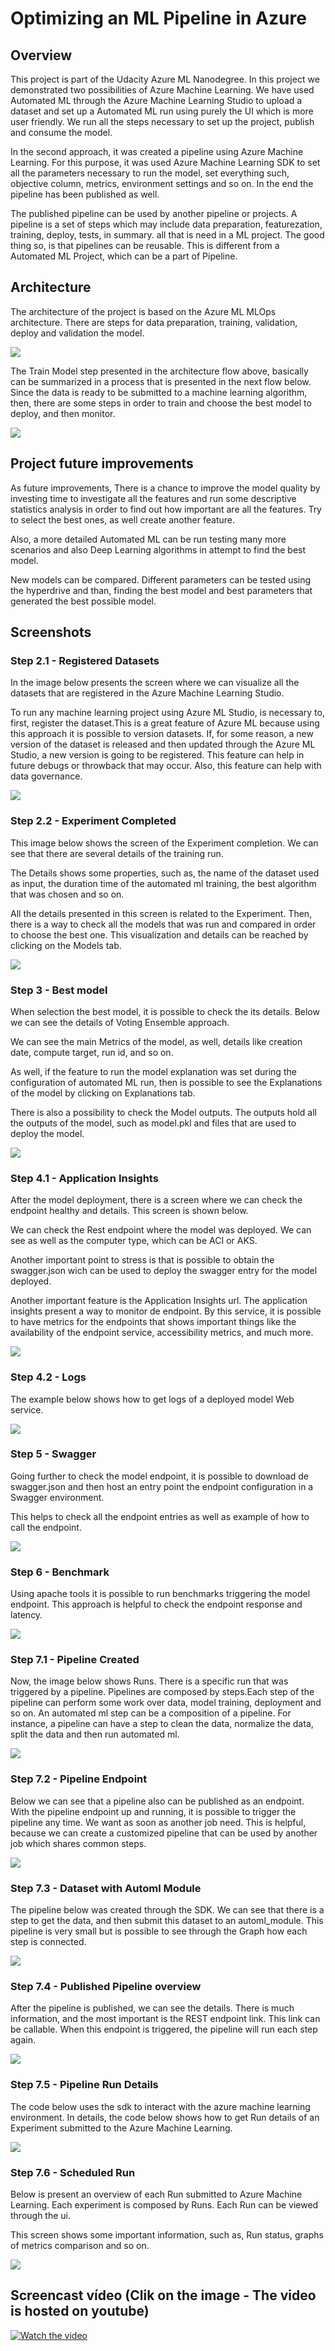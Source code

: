 # Optimizing an ML Pipeline in Azure

## Overview

This project is part of the Udacity Azure ML Nanodegree.
In this project we demonstrated two possibilities of Azure Machine Learning. We have used Automated ML through the Azure Machine Learning Studio to upload a dataset and set up a Automated ML run using purely the UI which is more user friendly. We run all the steps necessary to set up the project, publish and consume the model.

In the second approach, it was created a pipeline using Azure Machine Learning. For this purpose, it was used Azure Machine Learning SDK to set all the parameters necessary to run the model, set everything such, objective column, metrics, environment settings and so on. In the end the pipeline has been published as well.

The published pipeline can be used by another pipeline or projects. A pipeline is a set of steps which may include data preparation, featurezation, training, deploy, tests, in summary.
all that is need in a ML project. The good thing so, is that pipelines can be reusable. This is different from a Automated ML Project, which can be a part of Pipeline.

## Architecture

The architecture of the project is based on the Azure ML MLOps architecture. There are steps for data preparation, training, validation, deploy and validation the model.

![](images/entire_pipeline.png?raw=true)

The Train Model step presented in the architecture flow above, basically can be summarized in a process that is presented in the next flow below. Since the data is ready to be submitted to a machine learning algorithm, then, there are some steps in order to train and choose the best model to deploy, and then monitor.

![](images/training_model.png?raw=true)

## Project future improvements

As future improvements, There is a chance to improve the model quality by investing time to investigate all the features and run some descriptive statistics analysis in order to find out how important are all the features. Try to select the best ones, as well create another feature. 

Also, a more detailed Automated ML can be run testing many more scenarios and also Deep Learning algorithms in attempt to find the best model.

New models can be compared. Different parameters can be tested using the hyperdrive and than, finding the best model and best parameters that generated the best possible model.

## Screenshots

### Step 2.1 - Registered Datasets

In the image below presents the screen where we can visualize all the datasets that are registered in the Azure Machine Learning Studio. 

To run any machine learning project using Azure ML Studio, is necessary to, first, register the dataset.This is a great feature of Azure ML because using this approach it is possible to version datasets. If, for some reason, a new version of the dataset is released and then updated through the Azure ML Studio, a new version is going to be registered. This feature can help in future debugs or throwback that may occur. Also, 
this feature can help with data governance. 

![](images/step_2_1_registered_datasets_20210123.jpg?raw=true)


### Step 2.2 - Experiment Completed

This image below shows the screen of the Experiment completion. We can see that there are several details of the training run.

The Details shows some properties, such as, the name of the dataset used as input, the duration time of the automated ml training, the best algorithm that was chosen and so on.

All the details presented in this screen is related to the Experiment. Then, there is a way to check all the models that was run and compared in order to choose the best one. This visualization and details can be reached by clicking on the Models tab.

![](images/step_2_2_experiment_completed_20210123.jpg?raw=true)


### Step 3 - Best model
When selection the best model, it is possible to check the its details. Below we can see the details of Voting Ensemble approach.

We can see the main Metrics of the model, as well, details like creation date, compute target, run id, and so on. 

As well, if the feature to run the model explanation was set during the configuration of automated ML run, then is possible to see the Explanations of the model by clicking on Explanations tab. 

There is also a possibility to check the Model outputs. The outputs hold all the outputs of the model, such as model.pkl and files that are used to deploy the model.

![](images/step_2_3_best_model_20210123.jpg?raw=true)


### Step 4.1 - Application Insights
After the model deployment, there is a screen where we can check the endpoint healthy and details. This screen is shown below.

We can check the Rest endpoint where the model was deployed. We can see as well as the computer type, which can be ACI or AKS. 

Another important point to stress is that is possible to obtain the swagger.json wich can be used to deploy the swagger entry for the model deployed.

Another important feature is the Application Insights url. The application insights present a way to monitor de endpoint. By this service, it is possible to have metrics for the endpoints that shows important things like the availability of the endpoint service, accessibility metrics, and much more. 

![](images/step_4_1_application_insights_enabled_20210123.jpg?raw=true)


### Step 4.2 - Logs

The example below shows how to get logs of a deployed model Web service.

![](images/step_4_2_logs_20210123.jpg?raw=true)


### Step 5 - Swagger

Going further to check the model endpoint, it is possible to download de swagger.json and then host an entry point the endpoint configuration in a Swagger environment.

This helps to check all the endpoint entries as well as example of how to call the endpoint. 

![](images/step_5_1_swagger_20210123.jpg?raw=true)


### Step 6 - Benchmark

Using apache tools it is possible to run benchmarks triggering the model endpoint. This approach is helpful to check the endpoint response and latency.

![](images/step_6_1_benchmark_20210123.jpg?raw=true)


### Step 7.1 - Pipeline Created

Now, the image below shows Runs. There is a specific run that was triggered by a pipeline. Pipelines are composed by steps.Each step of the pipeline can perform some work over data, model training, deployment and so on. An automated ml step can be a composition of a pipeline. 
For instance, a pipeline can have a step to clean the data, normalize the data, split the data and then run automated ml. 

![](images/step_7_1_pipeline_created_20210123.jpg?raw=true)


### Step 7.2 - Pipeline Endpoint

Below we can see that a pipeline also can be published as an endpoint. With the pipeline endpoint up and running, it is possible to trigger the pipeline any time.
We want as soon as another job need. This is helpful, because we can create a customized pipeline that can be used by another job which shares common steps.

![](images/step_7_2_pipeline_endpoint_20210123.jpg?raw=true)


### Step 7.3 - Dataset with Automl Module

The pipeline below was created through the SDK. We can see that there is a step to get the data, and then submit this dataset to an automl_module. This pipeline is very small but is possible to see through the Graph how each step is connected.

![](images/step_7_3_dataset_with_automl_module_20210123.jpg?raw=true)


### Step 7.4 - Published Pipeline overview

After the pipeline is published, we can see the details. There is much information, and the most important is the REST endpoint link. This link can be callable.
When this endpoint is triggered, the pipeline will run each step again.

![](images/step_7_4_published_pipeline_overview_20210123.jpg?raw=true)


### Step 7.5 - Pipeline Run Details

The code below uses the sdk to interact with the azure machine learning environment. In details, the code below shows how to get Run details of an Experiment submitted to the Azure Machine Learning.

![](images/step_7_5_run_details_20210123.jpg?raw=true)


### Step 7.6 - Scheduled Run

Below is present an overview of each Run submitted to Azure Machine Learning. Each experiment is composed by Runs. Each Run can be viewed through the ui.

This screen shows some important information, such as, Run status, graphs of metrics comparison and so on.

![](images/step_7_6_scheduled_run_20210123.jpg?raw=true)


## Screencast vídeo (Clik on the image - The video is hosted on youtube)

[![Watch the video](https://img.youtube.com/vi/Y6nTz96Xqso/maxresdefault.jpg)](https://youtu.be/Y6nTz96Xqso)

